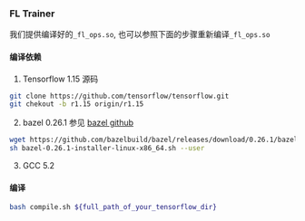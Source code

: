 ### FL Trainer
我们提供编译好的`_fl_ops.so`, 也可以参照下面的步骤重新编译`_fl_ops.so`

#### 编译依赖
1. Tensorflow 1.15 源码
```bash
git clone https://github.com/tensorflow/tensorflow.git
git chekout -b r1.15 origin/r1.15
```
2. bazel 0.26.1
参见 [bazel github](https://github.com/bazelbuild/bazel/releases/tag/0.26.1)
```bash
wget https://github.com/bazelbuild/bazel/releases/download/0.26.1/bazel-0.26.1-installer-linux-x86_64.sh
sh bazel-0.26.1-installer-linux-x86_64.sh --user
```
3. GCC 5.2

#### 编译
```bash
bash compile.sh ${full_path_of_your_tensorflow_dir}
```
